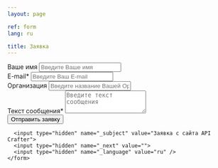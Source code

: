 ```yaml
---
layout: page

ref: form
lang: ru

title: Заявка
---
```


<div class="row">
  <div class="col-md-6 col-md-offset-3">
    <form action="https://formspree.io/" method="POST" data-parsley-validate="">
      <div class="form-group row">
        <div class="col-12 col-sm-6 mb-3 mb-sm-0">
        <label for="formName">Ваше имя</label>
        <input type="text" name="full_name" class="form-control" id="formName" placeholder="Введите Ваше имя">
        </div>
        <div class="col-12 col-sm-6 mb-3 mb-sm-0">
          <label for="formEmail">E-mail*</label>
          <input type="email" name="_replyto" class="form-control" id="formEmail" placeholder="Введите Ваш E-mail" required="">
        </div>
      </div>
      <div class="form-group">
        <label for="formOrganization">Организация</label>
        <input type="text" name="full_name" class="form-control" id="formName" placeholder="Введите название Вашей Организации">
      </div>
      <div class="form-group">
        <label for="formMessage">Текст сообщения*</label>
        <textarea name="message" class="form-control" id="formMessage" rows="3" placeholder="Введите текст сообщения" required=""></textarea>
      </div>
      <div class="form-group text-center">
        <input class="btn btn-lg btn-primary" type="submit" value="Отправить заявку">
      </div>

      <input type="hidden" name="_subject" value="Заявка с сайта API Crafter">
      <input type="hidden" name="_next" value="">
      <input type="hidden" name="_language" value="ru" />
    </form>
  </div>
</div>